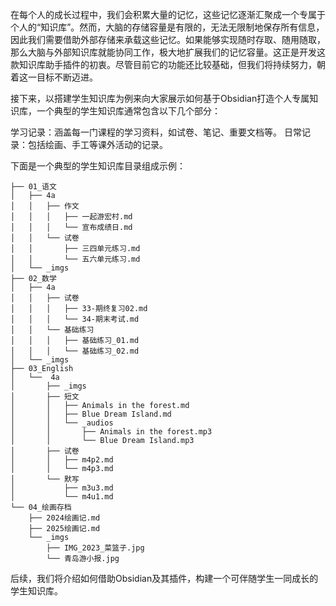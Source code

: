 
在每个人的成长过程中，我们会积累大量的记忆，这些记忆逐渐汇聚成一个专属于个人的“知识库”。然而，大脑的存储容量是有限的，无法无限制地保存所有信息，因此我们需要借助外部存储来承载这些记忆。如果能够实现随时存取、随用随取，那么大脑与外部知识库就能协同工作，极大地扩展我们的记忆容量。这正是开发这款知识库助手插件的初衷。尽管目前它的功能还比较基础，但我们将持续努力，朝着这一目标不断迈进。

接下来，以搭建学生知识库为例来向大家展示如何基于Obsidian打造个人专属知识库，一个典型的学生知识库通常包含以下几个部分：

学习记录：涵盖每一门课程的学习资料，如试卷、笔记、重要文档等。
日常记录：包括绘画、手工等课外活动的记录。

下面是一个典型的学生知识库目录组成示例：
```shell
├── 01_语文
│   ├── 4a
│   │   ├── 作文
│   │   │   ├── 一起游宏村.md
│   │   │   └── 宣布成绩日.md
│   │   └── 试卷
│   │       ├── 三四单元练习.md
│   │       └── 五六单元练习.md
│   └── _imgs
├── 02_数学
│   ├── 4a
│   │   ├── 试卷
│   │   │   ├── 33-期终复习02.md
│   │   │   └── 34-期末考试.md
│   │   └── 基础练习
│   │   │   ├── 基础练习_01.md
│   │   │   └── 基础练习_02.md
│   └── _imgs
├── 03_English
│   └──  4a
│       ├── _imgs
│       ├── 短文
│       │   ├── Animals in the forest.md
│       │   ├── Blue Dream Island.md
│       │   └── _audios
│       │       ├── Animals in the forest.mp3
│       │       └── Blue Dream Island.mp3
│       ├── 试卷
│       │   ├── m4p2.md
│       │   └── m4p3.md
│       └── 默写
│           ├── m3u3.md
│           └── m4u1.md
└── 04_绘画存档
    ├── 2024绘画记.md
    ├── 2025绘画记.md
    └── _imgs
        ├── IMG_2023_菜篮子.jpg
        └── 青岛游小报.jpg
```


后续，我们将介绍如何借助Obsidian及其插件，构建一个可伴随学生一同成长的学生知识库。
